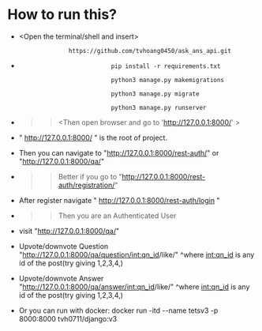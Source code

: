# How to run this?

 * <Open the terminal/shell and insert>

                     https://github.com/tvhoang0450/ask_ans_api.git


 * <You can create virtual environment but its optional>

                                 pip install -r requirements.txt

                                 python3 manage.py makemigrations

                                 python3 manage.py migrate

                                 python3 manage.py runserver

 * >> <Then open browser and go to 'http://127.0.0.1:8000/' >

 *   " http://127.0.0.1:8000/ " is the root of project.

 *  Then you can navigate to 
    "http://127.0.0.1:8000/rest-auth/"
                        or 
    "http://127.0.0.1:8000/qa/"


 * >> Better if you go to "http://127.0.0.1:8000/rest-auth/registration/"
 * After register navigate " http://127.0.0.1:8000/rest-auth/login "

 * >> Then you are an Authenticated User

 * visit "http://127.0.0.1:8000/qa/"

 * Upvote/downvote Question "http://127.0.0.1:8000/qa/question/<int:qn_id>/like/" ^where <int:qn_id> is any id of the post(try giving 1,2,3,4,)
 * Upvote/downvote Answer "http://127.0.0.1:8000/qa/answer/<int:qn_id>/like/" ^where <int:qn_id> is any id of the post(try giving 1,2,3,4,)


 * Or you can run with docker: docker run -itd --name tetsv3 -p 8000:8000 tvh0711/django:v3
